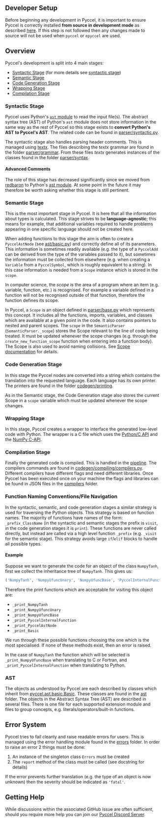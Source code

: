 ## Developer Setup

Before beginning any development in Pyccel, it is important to ensure Pyccel is correctly installed **from source in development mode** as described [here](../README.md#from-sources). If this step is not followed then any changes made to source will not be used when `pyccel` or `epyccel` are used.

## Overview

Pyccel's development is split into 4 main stages:

-   [Syntactic Stage](#Syntactic-stage) (for more details see [syntactic stage](syntactic_stage.md))
-   [Semantic Stage](#Semantic-stage)
-   [Code Generation Stage](#Code-generation-stage)
-   [Wrapping Stage](#Wrapping-stage)
-   [Compilation Stage](#Compilation-stage)

### Syntactic Stage

Pyccel uses Python's [`ast` module](https://docs.python.org/3/library/ast.html) to read the input file(s). The abstract syntax tree (AST) of Python's `ast` module does not store information in the same way as the rest of Pyccel so this stage exists to **convert Python's AST to Pyccel's AST**. The related code can be found in [parser/syntactic.py](../pyccel/parser/syntactic.py).

The syntactic stage also handles parsing header comments. This is managed using [textx](http://textx.github.io/textX/stable/). The files describing the _textx_ grammar are found in the folder [parser/grammar](../pyccel/parser/grammar). From these files _textx_ generates instances of the classes found in the folder [parser/syntax](../pyccel/parser/syntax).

#### Advanced Comments

The role of this stage has decreased significantly since we moved from [redbaron](https://redbaron.readthedocs.io/en/latest/) to Python's [ast module](https://docs.python.org/3/library/ast.html). At some point in the future it may therefore be worth asking whether this stage is still pertinent.

### Semantic Stage

This is the most important stage in Pyccel. It is here that all the information about types is calculated. This stage strives to be **language-agnostic**; this means for example, that additional variables required to handle problems appearing in one specific language should not be created here.

When adding functions to this stage the aim is often to create a `PyccelAstNode` (see [ast/basic.py](../pyccel/ast/basic.py)) and correctly define all of its parameters. This information is sometimes readily available (e.g. the type of a `PyccelAdd` can be derived from the type of the variables passed to it), but sometimes the information must be collected from elsewhere (e.g. when creating a `Variable` from a `PyccelSymbol`, which is roughly equivalent to a string). In this case information is needed from a `Scope` instance which is stored in the `scope`.

In computer science, the _scope_ is the area of a program where an item (e.g. variable, function, etc.) is recognised. For example a variable defined in a function will not be recognised outside of that function, therefore the function defines its scope.

In Pyccel, a `Scope` is an object defined in [parser/base.py](../pyccel/parser/base.py) which represents this concept. It includes all the functions, imports, variables, and classes which are available at a given point in the code. It also contains pointers to nested and parent scopes. The `scope` in the `SemanticParser` (`SemanticParser._scope`) stores the Scope relevant to the line of code being treated. It must be updated whenever the scope changes (e.g. through the `create_new_function_scope` function when entering into a function body). The Scope is also used to avoid naming collisions. See [Scope documentation](./scope.md) for details.

### Code Generation Stage

In this stage the Pyccel nodes are converted into a string which contains the translation into the requested language. Each language has its own printer. The printers are found in the folder [codegen/printing](../pyccel/codegen/printing).

As in the Semantic stage, the Code Generation stage also stores the current Scope in a `scope` variable which must be updated whenever the scope changes.

### Wrapping Stage

In this stage, Pyccel creates a wrapper to interface the generated low-level code with Python. The wrapper is a C file which uses the [Python/C API](https://docs.python.org/3/c-api/intro.html) and the [NumPy C-API](https://numpy.org/doc/stable/reference/c-api/index.html).

### Compilation Stage

Finally the generated code is compiled. This is handled in the [pipeline](../pyccel/codegen/pipeline.py). The compilers commands are found in [codegen/compiling/compilers.py](../pyccel/codegen/compiling/compilers.py). Different compilers have different flags and need different libraries. Once Pyccel has been executed once on your machine the flags and libraries can be found in JSON files in the [compilers](../pyccel/compilers) folder.

### Function Naming Conventions/File Navigation

In the syntactic, semantic, and code generation stages a similar strategy is used for traversing the Python objects. This strategy is based on function names. The majority of functions have names of the form: `_prefix_ClassName` (in the syntactic and semantic stages the prefix is `visit`, in the code generation stages it is `print`). These functions are never called directly, but instead are called via a high level function `_prefix` (e.g. `_visit` for the semantic stage). This strategy avoids large `if`/`elif` blocks to handle all possible types.

#### Example
Suppose we want to generate the code for an object of the class `NumpyTanh`, first we collect the inheritance tree of `NumpyTanh`. This gives us:
```python
('NumpyTanh', 'NumpyUfuncUnary', 'NumpyUfuncBase', 'PyccelInternalFunction', 'PyccelAstNode', 'Basic')
```
Therefore the print functions which are acceptable for visiting this object are:

-   `_print_NumpyTanh` 
-   `_print_NumpyUfuncUnary` 
-   `_print_NumpyUfuncBase` 
-   `_print_PyccelInternalFunction` 
-   `_print_PyccelAstNode` 
-   `_print_Basic` 

We run through these possible functions choosing the one which is the most specialised. If none of these methods exist, then an error is raised.

In the case of `NumpyTanh` the function which will be selected is `_print_NumpyUfuncBase` when translating to C or Fortran, and `_print_PyccelInternalFunction` when translating to Python.

### AST

The objects as understood by Pyccel are each described by classes which inherit from [pyccel.ast.basic.Basic](../pyccel/ast/basic.py).
These classes are found in the [ast](../pyccel/ast) folder.
The objects in the Abstract Syntax Tree (AST) are described in several files.
There is one file for each supported extension module and files to group concepts, e.g. literals/operators/built-in functions.

## Error System

Pyccel tries to fail cleanly and raise readable errors for users. This is managed using the error handling module found in the [errors](../pyccel/errors) folder. In order to raise an error 2 things must be done:

1.  An instance of the singleton class `Errors` must be created
2.  The `report` method of the class must be called (see docstring for details)

If the error prevents further translation (e.g. the type of an object is now unknown) then the severity should be indicated as `'fatal'`.

## Getting Help

While discussions within the associated GitHub issue are often sufficient, should you require more help you can join our [Pyccel Discord Server](https://discord.gg/2Q6hwjfFVb).
